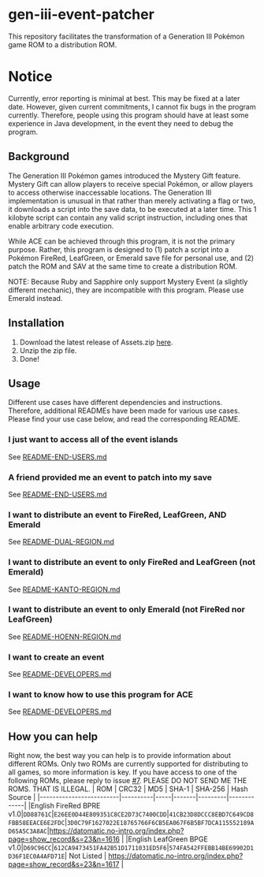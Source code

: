 # gen-iii-event-patcher
This repository facilitates the transformation of a Generation III Pokémon game ROM to a distribution ROM.

# Notice
Currently, error reporting is minimal at best. This may be fixed at a later date. However, given current commitments, I cannot fix bugs in the program currently. Therefore, people using this program should have at least some experience in Java development, in the event they need to debug the program.

## Background
The Generation III Pokémon games introduced the Mystery Gift feature. Mystery Gift can allow players to receive special Pokémon, or allow players to access otherwise inaccessable locations. The Generation III implementation is unusual in that rather than merely activating a flag or two, it downloads a script into the save data, to be executed at a later time. This 1 kilobyte script can contain any valid script instruction, including ones that enable arbitrary code execution.

While ACE can be achieved through this program, it is not the primary purpose. Rather, this program is designed to (1) patch a script into a Pokémon FireRed, LeafGreen, or Emerald save file for personal use, and (2) patch the ROM and SAV at the same time to create a distribution ROM.

NOTE: Because Ruby and Sapphire only support Mystery Event (a slightly different mechanic), they are incompatible with this program. Please use Emerald instead.

## Installation
1. Download the latest release of Assets.zip [here](https://github.com/superguideguy/gen-iii-event-patcher/releases).
2. Unzip the zip file.
3. Done!

## Usage
Different use cases have different dependencies and instructions. Therefore, additional READMEs have been made for various use cases. Please find your use case below, and read the corresponding README.

### I just want to access all of the event islands
See [README-END-USERS.md](https://github.com/superguideguy/gen-iii-event-patcher/blob/main/READMEs/README-END-USERS.md)

### A friend provided me an event to patch into my save
See [README-END-USERS.md](https://github.com/superguideguy/gen-iii-event-patcher/blob/main/READMEs/README-END-USERS.md)

### I want to distribute an event to FireRed, LeafGreen, AND Emerald
See [README-DUAL-REGION.md](https://github.com/superguideguy/gen-iii-event-patcher/blob/main/READMEs/README-DUAL-REGION.md)

### I want to distribute an event to only FireRed and LeafGreen (not Emerald)
See [README-KANTO-REGION.md](https://github.com/superguideguy/gen-iii-event-patcher/blob/main/READMEs/README-KANTO-REGION.md)

### I want to distribute an event to only Emerald (not FireRed nor LeafGreen)
See [README-HOENN-REGION.md](https://github.com/superguideguy/gen-iii-event-patcher/blob/main/READMEs/README-HOENN-REGION.md)

### I want to create an event
See [README-DEVELOPERS.md](https://github.com/superguideguy/gen-iii-event-patcher/blob/main/READMEs/README-DEVELOPERS.md)

### I want to know how to use this program for ACE
See [README-DEVELOPERS.md](https://github.com/superguideguy/gen-iii-event-patcher/blob/main/READMEs/README-DEVELOPERS.md)

## How you can help
Right now, the best way you can help is to provide information about different ROMs. Only two ROMs are currently supported for distributing to all games, so more information is key. If you have access to one of the following ROMs, please reply to issue [#7](https://github.com/superguideguy/gen-iii-event-patcher/issues/7). PLEASE DO NOT SEND ME THE ROMS. THAT IS ILLEGAL.
| ROM     | CRC32    | MD5 | SHA-1 | SHA-256 | Hash Source |
|-------------------------|----------|-----|-------|---------|-------------|
|English FireRed BPRE v1.0|`DD88761C`|`E26EE0D44E809351C8CE2D73C7400CDD`|`41CB23D8DCCC8EBD7C649CD8FBB58EEACE6E2FDC`|`3D0C79F1627022E18765766F6CB5EA067F6B5BF7DCA115552189AD65A5C3A8AC`|https://datomatic.no-intro.org/index.php?page=show_record&s=23&n=1616 |
|English LeafGreen BPGE v1.0|`D69C96CC`|`612CA9473451FA42B51D1711031ED5F6`|`574FA542FFEBB14BE69902D1D36F1EC0A4AFD71E`| Not Listed | https://datomatic.no-intro.org/index.php?page=show_record&s=23&n=1617 |

